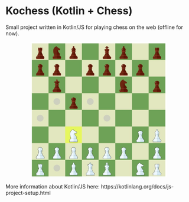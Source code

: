 # Kochess (Kotlin + Chess)
Small project written in Kotlin/JS for playing chess on the web (offline for now).

<p align="center">
<img src="https://github.com/Pexers/kochess/blob/master/images/game1.jpg" width="370">
</p>
More information about Kotlin/JS here: https://kotlinlang.org/docs/js-project-setup.html
